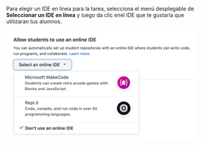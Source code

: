 Para elegir un IDE en línea para la tarea, selecciona el menú desplegable de **Seleccionar un IDE en línea** y luego da clic enel IDE que te gustaría que utilizaran tus alumnos.

<div class="procedural-image-wrapper">
  <img alt="Utilizar el menú desplegable de 'Seleccionar un IDE en línea' para dar clic en un IDE en línea para la tarea" class="procedural-image-wrapper" src="/assets/images/help/classroom/assignments-click-online-ide.png">
</div>
